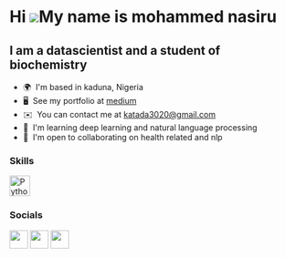 Hi ![](https://user-images.githubusercontent.com/18350557/176309783-0785949b-9127-417c-8b55-ab5a4333674e.gif)My name is mohammed nasiru
=======================================================================================================================================

I am a datascientist and a student of biochemistry
--------------------------------------------------

* 🌍  I'm based in kaduna, Nigeria
* 🖥️  See my portfolio at [medium](http://medium.com/@katada3020)
* ✉️  You can contact me at [katada3020@gmail.com](mailto:katada3020@gmail.com)
* 🧠  I'm learning deep learning and natural language processing
* 🤝  I'm open to collaborating on health related and nlp

### Skills


<p align="left">
<a href="https://www.python.org/" target="_blank" rel="noreferrer"><img src="https://raw.githubusercontent.com/danielcranney/readme-generator/main/public/icons/skills/python-colored.svg" width="36" height="36" alt="Python" /></a>
</p>


### Socials

<p align="left"> <a href="https://www.github.com/katada3020" target="_blank" rel="noreferrer"><img src="https://raw.githubusercontent.com/danielcranney/readme-generator/main/public/icons/socials/github.svg" width="32" height="32" /></a> <a href="http://www.medium.com/@katada3020" target="_blank" rel="noreferrer"><img src="https://raw.githubusercontent.com/danielcranney/readme-generator/main/public/icons/socials/medium.svg" width="32" height="32" /></a> <a href="https://www.twitter.com/katada3020" target="_blank" rel="noreferrer"><img src="https://raw.githubusercontent.com/danielcranney/readme-generator/main/public/icons/socials/twitter.svg" width="32" height="32" /></a></p>
